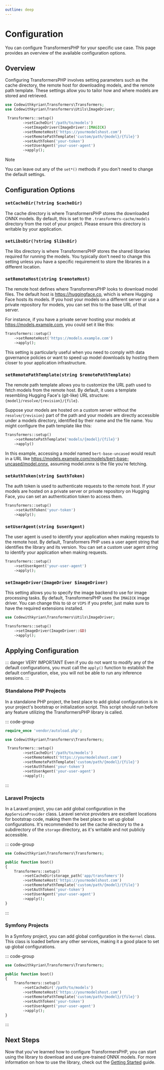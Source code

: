```yaml
---
outline: deep
---
```


# Configuration

You can configure TransformersPHP for your specific use case. This page provides an overview of the available
configuration options.

## Overview

Configuring TransformersPHP involves setting parameters such as the cache directory, the remote host for downloading
models, and the remote path template. These settings allow you to tailor how and where models are stored and retrieved.

```php
use Codewithkyrian\Transformers\Transformers;
use Codewithkyrian\Transformers\Utils\ImageDriver;

 Transformers::setup()
        ->setCacheDir('/path/to/models')
        ->setImageDriver(ImageDriver::IMAGICK)
        ->setRemoteHost('https://yourmodelshost.com')
        ->setRemotePathTemplate('custom/path/{model}/{file}')
        ->setAuthToken('your-token')
        ->setUserAgent('your-user-agent')
        ->apply();
```

> [!NOTE]
> You can leave out any of the `set*()` methods if you don't need to change the default settings.

## Configuration Options

### `setCacheDir(?string $cacheDir)`

The cache directory is where TransformersPHP stores the downloaded ONNX models. By default, this is set to
the `.transformers-cache/models` directory from the root of your project. Please ensure this directory is writable by
your application.

### `setLibsDir(?string $libsDir)`

The libs directory is where TransformersPHP stores the shared libraries required for running the models. You typically
don't need to change this setting unless you have a specific requirement to store the libraries in a different location.

### `setRemoteHost(string $remoteHost)`

The remote host defines where TransformersPHP looks to download model files. The default host
is https://huggingface.co, which is where Hugging Face hosts its models. If you host your models on a different server
or use a private repository for models, you can set this to the base URL of that server.

For instance, if you have a private server hosting your models at https://models.example.com, you could set it like
this:

```php
Transformers::setup()
    ->setRemoteHost('https://models.example.com')
    ->apply();
```

This setting is particularly useful when you need to comply with data governance policies or want to speed up model
downloads by hosting them closer to your application infrastructure.

### `setRemotePathTemplate(string $remotePathTemplate)`

The remote path template allows you to customize the URL path used to fetch models from the remote host. By default, it
uses a template resembling Hugging Face's (git-like) URL structure: `{model}/resolve/{revision}/{file}`.

Suppose your models are hosted on a custom server without the `resolve/{revision}` part of the path and your models are
directly accessible under a models directory, identified by their name and the file name. You might configure the path
template like this:

```php
Transformers::setup()
    ->setRemotePathTemplate('models/{model}/{file}')
    ->apply()
```

In this example, accessing a model named `bert-base-uncased` would result in a URL
like https://models.example.com/models/bert-base-uncased/model.onnx, assuming model.onnx is the file you're fetching.

### `setAuthToken(string $authToken)`

The auth token is used to authenticate requests to the remote host. If your models are hosted on a private server or
private repository on Hugging Face, you can set an authentication token to access them.

```php
Transformers::setup()
    ->setAuthToken('your-token')
    ->apply();
```

### `setUserAgent(string $userAgent)`

The user agent is used to identify your application when making requests to the remote host. By default, Transformers
PHP uses a user agent string that identifies the library and its version. You can set a custom user agent string to
identify your application when making requests.

```php
Transformers::setup()
    ->setUserAgent('your-user-agent')
    ->apply();
```

### `setImageDriver(ImageDriver $imageDriver)`

This setting allows you to specify the image backend to use for image processing tasks. By default, TransformersPHP uses
the `IMAGICK` image driver. You can change this to `GD` or `VIPS` if you prefer, just make sure to have the required
extensions installed.

```php
use Codewithkyrian\Transformers\Utils\ImageDriver;

Transformers::setup()
    ->setImageDriver(ImageDriver::GD)
    ->apply();
```

## Applying Configuration

::: danger VERY IMPORTANT
Even if you do not want to modify any of the default configurations, you must call the `apply()` function to
establish the default configuration, else, you will not be able to run any inference sessions.
:::

### Standalone PHP Projects

In a standalone PHP project, the best place to add global configuration is in your project's bootstrap or initialization
script. This script should run before any feature utilizing the TransformersPHP library is called.

::: code-group

```php [bootstrap.php]
require_once 'vendor/autoload.php';

use Codewithkyrian\Transformers\Transformers;

 Transformers::setup()
        ->setCacheDir('/path/to/models')
        ->setRemoteHost('https://yourmodelshost.com')
        ->setRemotePathTemplate('custom/path/{model}/{file}')
        ->setAuthToken('your-token')
        ->setUserAgent('your-user-agent')
        ->apply();
```

:::

### Laravel Projects

In a Laravel project, you can add global configuration in the `AppServiceProvider` class. Laravel service providers are
excellent locations for bootstrap code, making them the best place to set up global configurations. It's recommended to
set the cache directory to the a subdirectory of the `storage` directory, as it's writable and not publicly accessible.

::: code-group

```php [AppServiceProvider.php]
use Codewithkyrian\Transformers\Transformers;

public function boot()
{
    Transformers::setup()
        ->setCacheDir(storage_path('app/transfomers'))
        ->setRemoteHost('https://yourmodelshost.com')
        ->setRemotePathTemplate('custom/path/{model}/{file}')
        ->setAuthToken('your-token')
        ->setUserAgent('your-user-agent')
        ->apply();
}
```

:::

### Symfony Projects

In a Symfony project, you can add global configuration in the `Kernel` class. This class is loaded before any other
services, making it a good place to set up global configurations.

::: code-group

```php [Kernel.php]
use Codewithkyrian\Transformers\Transformers;

public function boot()
{
    Transformers::setup()
        ->setCacheDir('/path/to/models')
        ->setRemoteHost('https://yourmodelshost.com')
        ->setRemotePathTemplate('custom/path/{model}/{file}')
        ->setAuthToken('your-token')
        ->setUserAgent('your-user-agent')
        ->apply();
}
```

:::

## Next Steps

Now that you've learned how to configure TransformersPHP, you can start using the library to download and use
pre-trained ONNX models. For more information on how to use the library, check out
the [Getting Started](getting-started.md) guide.
